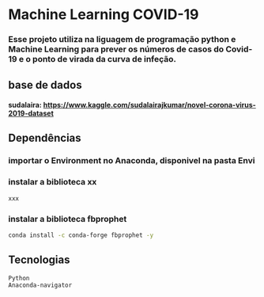 
#  Machine Learning COVID-19

### Esse projeto utiliza na liguagem de programação python e Machine Learning para prever os números de casos do Covid-19 e o ponto de virada da curva de infeção. 



## base de dados 

#### sudalaira: https://www.kaggle.com/sudalairajkumar/novel-corona-virus-2019-dataset

## Dependências
### importar o Environment no Anaconda, disponivel na pasta Envi
### instalar a biblioteca xx 
```bash
xxx
``` 
### instalar a biblioteca fbprophet
```bash
conda install -c conda-forge fbprophet -y
``` 
## Tecnologias 
```bash
Python 
Anaconda-navigator
```